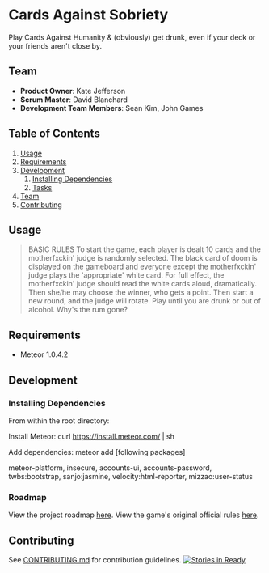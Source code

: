 # Cards Against Sobriety

Play Cards Against Humanity & (obviously) get drunk, even if your deck or your friends aren't close by.

## Team

  - __Product Owner__: Kate Jefferson
  - __Scrum Master__: David Blanchard
  - __Development Team Members__: Sean Kim, John Games

## Table of Contents

1. [Usage](#Usage)
1. [Requirements](#requirements)
1. [Development](#development)
    1. [Installing Dependencies](#installing-dependencies)
    1. [Tasks](#tasks)
1. [Team](#team)
1. [Contributing](#contributing)

## Usage

> BASIC RULES
> To start the game, each player is dealt 10 cards and the motherfxckin' judge is randomly selected. The black card
> of doom is displayed on the gameboard and everyone except the motherfxckin' judge plays the 'appropriate' white card.
> For full effect, the motherfxckin' judge should read the white cards aloud, dramatically. Then she/he may choose
> the winner, who gets a point. Then start a new round, and the judge will rotate. Play until you are drunk or out of alcohol.
> Why's the rum gone?

## Requirements

- Meteor 1.0.4.2

## Development

### Installing Dependencies

From within the root directory:

Install Meteor: curl https://install.meteor.com/ | sh

Add dependencies: meteor add [following packages]

meteor-platform, insecure, accounts-ui, accounts-password, twbs:bootstrap,
sanjo:jasmine, velocity:html-reporter, mizzao:user-status

### Roadmap

View the project roadmap [here](https://waffle.io/whiskey-and-cake/whiskey-and-cake-redux).
View the game's original official rules [here](http://s3.amazonaws.com/cah/CAH_Rules.pdf).

## Contributing

See [CONTRIBUTING.md](CONTRIBUTING.md) for contribution guidelines.
[![Stories in Ready](https://badge.waffle.io/FrogCircle/whiskey-and-cake.png?label=ready&title=Ready)](http://waffle.io/FrogCircle/whiskey-and-cake)
